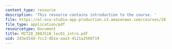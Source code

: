```yaml
---
content_type: resource
description: 'This resource contains introduction to the course. '
file: https://ol-ocw-studio-app-production.s3.amazonaws.com/courses/20-380j-biological-engineering-design-spring-2010/2d3ed14d7cc3db1aaaa34121a2566f19_MIT20_380JS10_lec01_intro.pdf
file_type: application/pdf
resourcetype: Document
title: MIT20_380JS10_lec01_intro.pdf
uid: 2d3ed14d-7cc3-db1a-aaa3-4121a2566f19
---
```

